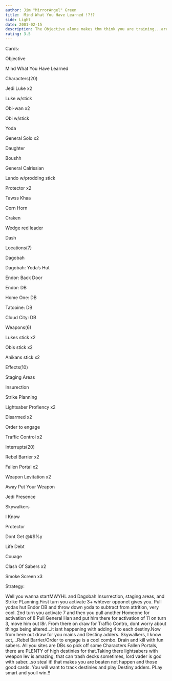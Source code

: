 ```yaml
---
author: Jim "MirrorAngel" Green
title:  Mind What You Have Learned !?!?
side: Light
date: 2001-02-15
description: The Objective alone makes thm think you are training...are you...?
rating: 3.5
---
```

Cards: 

Objective
Mind What You Have Learned

Characters(20)
Jedi Luke x2
Luke w/stick
Obi-wan x2
Obi w/stick
Yoda
General Solo x2
Daughter
Boushh
General Calrissian
Lando w/prodding stick
Protector x2
Tawss Khaa
Corn Horn
Craken
Wedge red leader
Dash

Locations(7)
Dagobah
Dagobah: Yoda’s Hut
Endor: Back Door
Endor: DB
Home One: DB
Tatooine: DB
Cloud City:  DB

Weapons(6)
Lukes stick x2
Obis stick x2
Anikans stick x2

Effects(10)
Staging Areas
Insurection
Strike Planning
Lightsaber Profiency x2
Disarmed x2
Order to engage 
Traffic Control x2

Interrupts(20)
Rebel Barrier x2
Fallen Portal x2
Weapon Levitation x2
Away Put Your Weapon
Jedi Presence
Skywalkers
I Know
Protector
Dont Get @#$%y
Life Debt
Couage
Clash Of Sabers x2
Smoke Screen x3




Strategy: 

Well you wanna startMWYHL and Dagobah Insurrection, staging areas, and Strike PLanning.First turn you activate 3+ whtever opponet gives you. Pull yodas hut Endor DB and throw down yoda to subtract from attrition, very cool. 2nd turn you activate 7 and then you pull another Homeone for activation of 8 Pull General Han and put him there for activation of 11 on turn 3, move him out l8r. From there on draw for Traffic Contro, dont worry about things being altered...it isnt happening with adding 4 to each destiny.Now from here out draw for you mains and Destiny adders..Skywalkers, I know ect,...Rebel Barrier/Order to engage is a cool combo. Drain and kill with fun sabers. All you sites are DBs so pick off some Characters Fallen Portals, there are PLENTY of high destinies for that.Taking there lightsabers with weapon lev is amazing, that can trash decks sometimes, lord vader is god with saber...so steal it! that makes you are beaten not happen and those good cards. You will want to track destinies and play Destiny adders. PLay smart and youll win.!! 